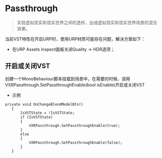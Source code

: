 ﻿# Passthrough

> 实现虚拟现实和现实世界之间的透传，达成虚拟现实和现实世界场景的混合效果。



当前VST特性在开启URP时，使用URP材质可能存在问题，解决方案如下：

* 在URP Assets inspect面板关闭Quality -> HDR选项；

## 开启或关闭VST

创建一个MonoBehaviour脚本挂载到场景中，在需要的时候，调用VXRPassthrough.SetPassthroughEnable(bool isEnable)开启或关闭VST


*  示例
 ``` 
 private void OnChangeBlendModelBtn()
    {
        IsVSTState = !IsVSTState;
        if (IsVSTState)
        {
            VXRPassthrough.SetPassthroughEnable(true);            
        }
        else
        {
            VXRPassthrough.SetPassthroughEnable(false);
        }
    }   
    
    
  ```

